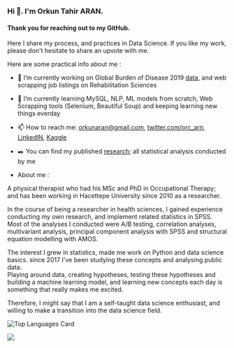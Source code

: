 ### Hi 👋.   I'm Orkun Tahir ARAN.

#### Thank you for reaching out to my GitHub.

Here I share my process, and practices in Data Science. If you like my work, please don't hesitate to share an upvote with me.

Here are some practical info about me :
- 🔭 I’m currently working on Global Burden of Disease 2019 [data](http://www.healthdata.org/gbd/2019), and web scrapping job listings on Rehabilitation Sciences
- 🌱 I’m currently learning MySQL, NLP, ML models from scratch,  Web Scrapping tools (Selenium, Beautiful Soup)  and keeping learning new things everday
- 📫 How to reach me: orkunaran@gmail.com, [twitter.com/orc_arn](https://twitter.com/orc_arn), [LinkedIN](https://www.linkedin.com/in/orkun-tahir-aran-6a16aa60/), [Kaggle](https://www.kaggle.com/orkunaran)
- :black_nib: You can find my published [research](https://scholar.google.com/citations?hl=tr&user=OCGpuhUAAAAJ&view_op=list_works); all statistical analysis conducted by me


- About me :

A physical therapist who had his MSc and PhD in Occupational Therapy; and has been working in Hacettepe University since 2010 as a researcher. 

In the course of being a researcher in health sciences, I gained experience conducting my own research, and implement related statistics in SPSS. 
Most of the analyses I conducted were A/B testing, correlation analyses, multivariant analysis, principal component analysis with SPSS and 
structural equation modelling with AMOS. 

The interest I grew in statistics, made me work on Python and data science basics. since 2017 I've been studying these concepts and analysing public data.  
Playing around data, creating hypotheses, testing these hypotheses and building a machine learning model, and learning new concepts each day is something that really makes me excited. 

Therefore, I might say that I am a self-taught data science enthusiast, and willing to make a transition into the data science field.


![Top Languages Card](https://github-readme-stats.vercel.app/api/top-langs/?username=orkunaran)

![](https://komarev.com/ghpvc/?username=your-github-orkunaran)
